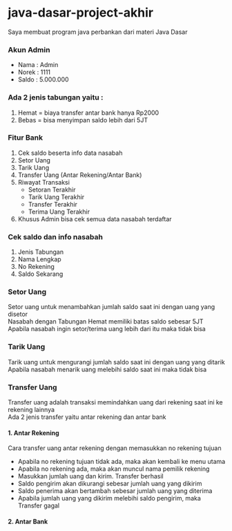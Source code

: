 # java-dasar-project-akhir
Saya membuat program java perbankan dari materi Java Dasar<br/>
### Akun Admin<br/>
* Nama     : Admin  
* Norek    : 1111  
* Saldo    : 5.000.000  

### Ada 2 jenis tabungan yaitu :
1. Hemat = biaya transfer antar bank hanya Rp2000
2. Bebas = bisa menyimpan saldo lebih dari 5JT

### Fitur Bank
1. Cek saldo beserta info data nasabah
2. Setor Uang
3. Tarik Uang
4. Transfer Uang (Antar Rekening/Antar Bank)
5. Riwayat Transaksi
    * Setoran Terakhir
    * Tarik Uang Terakhir
    * Transfer Terakhir
    * Terima Uang Terakhir
6. Khusus Admin bisa cek semua data nasabah terdaftar
 
### Cek saldo dan info nasabah
1. Jenis Tabungan
2. Nama Lengkap
3. No Rekening
4. Saldo Sekarang

### Setor Uang
Setor uang untuk menambahkan jumlah saldo saat ini dengan uang yang disetor<br/>
Nasabah dengan Tabungan Hemat memiliki batas saldo sebesar 5JT<br/>
Apabila nasabah ingin setor/terima uang lebih dari itu maka tidak bisa

### Tarik Uang
Tarik uang untuk mengurangi jumlah saldo saat ini dengan uang yang ditarik<br/>
Apabila nasabah menarik uang melebihi saldo saat ini maka tidak bisa

### Transfer Uang
Transfer uang adalah transaksi memindahkan uang dari rekening saat ini ke rekening lainnya<br/>
Ada 2 jenis transfer yaitu antar rekening dan antar bank
#### 1. Antar Rekening
Cara transfer uang antar rekening dengan memasukkan no rekening tujuan<br/>
* Apabila no rekening tujuan tidak ada, maka akan kembali ke menu utama<br/>
* Apabila no rekening ada, maka akan muncul nama pemilik rekening<br/>
* Masukkan jumlah uang dan kirim. Transfer berhasil<br/>
* Saldo pengirim akan dikurangi sebesar jumlah uang yang dikirim<br/>
* Saldo penerima akan bertambah sebesar jumlah uang yang diterima<br/>
* Apabila jumlah uang yang dikirim melebihi saldo pengirim, maka Transfer gagal
#### 2. Antar Bank
